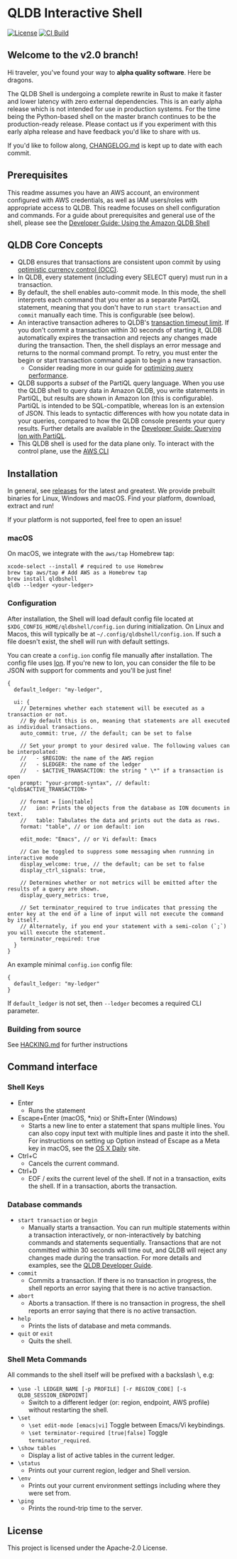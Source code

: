 # QLDB Interactive Shell

[![License](https://img.shields.io/hexpm/l/plug.svg)](https://github.com/awslabs/amazon-qldb-shell/blob/main/LICENSE)
[![CI Build](https://github.com/awslabs/amazon-qldb-shell/workflows/CI%20Build/badge.svg)](https://github.com/awslabs/amazon-qldb-shell/actions?query=workflow%3A%22CI+Build%22)

## Welcome to the v2.0 branch!

Hi traveler, you've found your way to **alpha quality software**. Here be
dragons.

The QLDB Shell is undergoing a complete rewrite in Rust to make it faster and
lower latency with zero external dependencies. This is an early alpha release
which is not intended for use in production systems. For the time being the
Python-based shell on the master branch continues to be the production-ready
release. Please contact us if you experiment with this early alpha release and
have feedback you'd like to share with us.

If you'd like to follow along, [CHANGELOG.md](CHANGELOG.md) is kept up to date
with each commit.

## Prerequisites
This readme assumes you have an AWS account, an environment configured with AWS credentials, as well as IAM users/roles with appropriate access to QLDB. This readme focuses on shell configuration and commands. For a guide about prerequisites and general use of the shell, please see the [Developer Guide: Using the Amazon QLDB Shell](https://docs.aws.amazon.com/qldb/latest/developerguide/data-shell.html)

## QLDB Core Concepts
-  QLDB ensures that transactions are consistent upon commit by using [optimistic currency control (OCC)](https://docs.aws.amazon.com/qldb/latest/developerguide/concurrency.html#concurrency.occ).
- In QLDB, every statement (including every SELECT query) must run in a transaction.
 - By default, the shell enables auto-commit mode. In this mode, the shell interprets each command that you enter as a separate PartiQL statement, meaning that you don't have to run `start transaction` and `commit` manually each time. This is configurable (see below).
- An interactive transaction adheres to QLDB's [transaction timeout limit](https://docs.aws.amazon.com/qldb/latest/developerguide/limits.html#limits.fixed). If you don't commit a transaction within 30 seconds of starting it, QLDB automatically expires the transaction and rejects any changes made during the transaction. Then, the shell displays an error message and returns to the normal command prompt. To retry, you must enter the begin or start transaction command again to begin a new transaction.
  - Consider reading more in our guide for [optimizing query performance](https://docs.aws.amazon.com/qldb/latest/developerguide/working.optimize.html).
- QLDB supports a *subset* of the PartiQL query language. When you use the QLDB shell to query data in Amazon QLDB, you write statements in PartiQL, but results are shown in Amazon Ion (this is configurable). PartiQL is intended to be SQL-compatible, whereas Ion is an extension of JSON. This leads to syntactic differences with how you notate data in your queries, compared to how the QLDB console presents your query results. Further details are available in the [Developer Guide: Querying Ion with PartiQL](https://docs.aws.amazon.com/qldb/latest/developerguide/ql-reference.query.html).
- This QLDB shell is used for the data plane only. To interact with the control plane, use the [AWS CLI](https://docs.aws.amazon.com/qldb/latest/developerguide/Tools.CLI.html)

## Installation

In general, see [releases][releases] for the latest and greatest. We provide
prebuilt binaries for Linux, Windows and macOS. Find your platform, download,
extract and run!

If your platform is not supported, feel free to open an issue!

[releases]: https://github.com/awslabs/amazon-qldb-shell/releases

### macOS

On macOS, we integrate with the `aws/tap` Homebrew tap:

```
xcode-select --install # required to use Homebrew
brew tap aws/tap # Add AWS as a Homebrew tap
brew install qldbshell
qldb --ledger <your-ledger>
```

### Configuration

After installation, the Shell will load default config file located at
`$XDG_CONFIG_HOME/qldbshell/config.ion` during initialization. On Linux and
Macos, this will typically be at `~/.config/qldbshell/config.ion`. If such a
file doesn't exist, the shell will run with default settings.

You can create a `config.ion` config file manually after installation. The
config file uses [Ion][ion]. If you're new to Ion, you can consider the file to
be JSON with support for comments and you'll be just fine!

```ion
{
  default_ledger: "my-ledger",

  ui: {
    // Determines whether each statement will be executed as a transaction or not.
    // By default this is on, meaning that statements are all executed as individual transactions.
    auto_commit: true, // the default; can be set to false

    // Set your prompt to your desired value. The following values can be interpolated:
    //   - $REGION: the name of the AWS region
    //   - $LEDGER: the name of the ledger
    //   - $ACTIVE_TRANSACTION: the string " \*" if a transaction is open
    prompt: "your-prompt-syntax", // default: "qldb$ACTIVE_TRANSACTION> "

    // format = [ion|table]
    //   ion: Prints the objects from the database as ION documents in text.
    //   table: Tabulates the data and prints out the data as rows.
    format: "table", // or ion default: ion

    edit_mode: "Emacs", // or Vi default: Emacs

    // Can be toggled to suppress some messaging when runnning in interactive mode
    display_welcome: true, // the default; can be set to false
    display_ctrl_signals: true,

    // Determines whether or not metrics will be emitted after the results of a query are shown.
    display_query_metrics: true,

    // Set terminator_required to true indicates that pressing the enter key at the end of a line of input will not execute the command by itself.
    // Alternately, if you end your statement with a semi-colon (`;`) you will execute the statement.
    terminator_required: true
  }
}
```

An example minimal `config.ion` config file:

```ion
{
  default_ledger: "my-ledger"
}
```

If `default_ledger` is not set, then `--ledger` becomes a required CLI parameter.

[ion]: https://amzn.github.io/ion-docs/

### Building from source

See [HACKING.md](HACKING.md) for further instructions

## Command interface

### Shell Keys
- Enter
  - Runs the statement
- Escape+Enter (macOS, \*nix) or Shift+Enter (Windows)
  - Starts a new line to enter a statement that spans multiple lines. You can also copy input text with multiple lines and paste it into the shell. For instructions on setting up Option instead of Escape as a Meta key in macOS, see the [OS X Daily](https://osxdaily.com/2013/02/01/use-option-as-meta-key-in-mac-os-x-terminal/) site. 
- Ctrl+C
  - Cancels the current command.
- Ctrl+D
  - EOF / exits the current level of the shell. If not in a transaction, exits the shell. If in a transaction, aborts the transaction.


### Database commands

- `start transaction` or `begin`
  - Manually starts a transaction. You can run multiple statements within a transaction interactively, or non-interactively by batching commands and statements sequentially. Transactions that are not committed within 30 seconds will time out, and QLDB will reject any changes made during the transaction. For more details and examples, see the [QLDB Developer Guide](https://docs.aws.amazon.com/qldb/latest/developerguide/data-shell.html#data-shell-transactions).
- `commit`
  - Commits a transaction. If there is no transaction in progress, the shell reports an error saying that there is no active transaction.
- `abort`
  - Aborts a transaction. If there is no transaction in progress, the shell reports an error saying that there is no active transaction.
- `help`
  - Prints the lists of database and meta commands.
- `quit` or `exit`
  - Quits the shell.

### Shell Meta Commands

All commands to the shell itself will be prefixed with a backslash \\, e.g:

- `\use -l LEDGER_NAME [-p PROFILE] [-r REGION_CODE] [-s QLDB_SESSION_ENDPOINT]`
  - Switch to a different ledger (or: region, endpoint, AWS profile) without restarting the shell.
- `\set`
  - `\set edit-mode [emacs|vi]` Toggle between Emacs/Vi keybindings.
  - `\set terminator-required [true|false]` Toggle `terminator_required`.
- `\show tables`
  - Display a list of active tables in the current ledger.
- `\status`
  - Prints out your current region, ledger and Shell version.
- `\env`
  - Prints out your current environment settings including where they were set from.
- `\ping`
  - Prints the round-trip time to the server.

## License

This project is licensed under the Apache-2.0 License.
